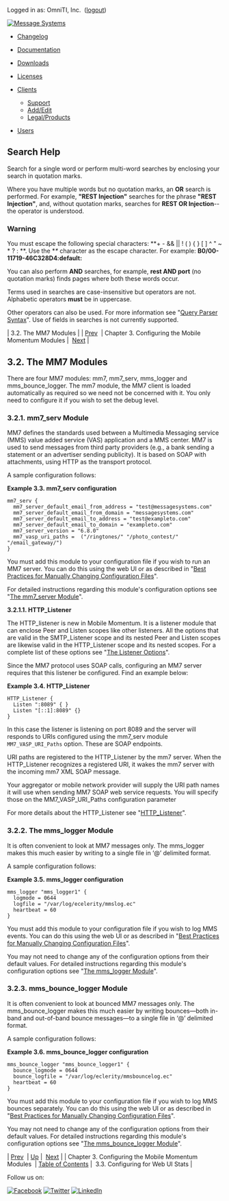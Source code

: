 Logged in as: OmniTI, Inc.  ([logout](https://support.messagesystems.com/logout.php))

[![Message Systems](https://support.messagesystems.com/images/ms-white205.png)](https://support.messagesystems.com/start.php) 

*   [Changelog](https://support.messagesystems.com/start.php?show=changelog)
*   [Documentation](https://support.messagesystems.com/docs/)
*   [Downloads](https://support.messagesystems.com/start.php)

*   [Licenses](https://support.messagesystems.com/license_summary.php)
*   <a href="">Clients</a>
    *   [Support](https://support.messagesystems.com/cs.php)
    *   [Add/Edit](https://support.messagesystems.com/edit_client.php)
    *   [Legal/Products](https://support.messagesystems.com/edit_products.php)
*   [Users](https://support.messagesystems.com/edit_customer.php)

## Search Help

Search for a single word or perform multi-word searches by enclosing your search in quotation marks.

Where you have multiple words but no quotation marks, an **OR** search is performed. For example, **"REST Injection"** searches for the phrase **"REST Injection"**, and, without quotation marks, searches for **REST OR Injection**--the operator is understood.

### Warning

You must escape the following special characters: **+ - && || ! ( ) { } [ ] ^ " ~ * ? : \**. Use the **\** character as the escape character. For example: **B0/00-11719-46C328D4\:default\:**

You can also perform **AND** searches, for example, **rest AND port** (no quotation marks) finds pages where both these words occur.

Terms used in searches are case-insensitive but operators are not. Alphabetic operators **must** be in uppercase.

Other operators can also be used. For more information see "[Query Parser Syntax](https://lucene.apache.org/core/old_versioned_docs/versions/3_0_0/queryparsersyntax.html)". Use of fields in searches is not currently supported.

| 3.2. The MM7 Modules |
| [Prev](quickmob.config.modules.php)  | Chapter 3. Configuring the Mobile Momentum Modules |  [Next](quickmob.config.web.stats.php) |

## 3.2. The MM7 Modules

There are four MM7 modules: mm7, mm7_serv, mms_logger and mms_bounce_logger. The mm7 module, the MM7 client is loaded automatically as required so we need not be concerned with it. You only need to configure it if you wish to set the debug level.

### 3.2.1. mm7_serv Module

MM7 defines the standards used between a Multimedia Messaging service (MMS) value added service (VAS) application and a MMS center. MM7 is used to send messages from third party providers (e.g., a bank sending a statement or an advertiser sending publicity). It is based on SOAP with attachments, using HTTP as the transport protocol.

A sample configuration follows:

<a name="quickmob.example.mm7_serv"></a>

**Example 3.3. mm7_serv configuration**

```
mm7_serv {
  mm7_server_default_email_from_address = "test@messagesystems.com"
  mm7_server_default_email_from_domain = "messagesystems.com"
  mm7_server_default_email_to_address = "test@exampleto.com"
  mm7_server_default_email_to_domain = "exampleto.com"
  mm7_server_version = "6.8.0"
  mm7_vasp_uri_paths =  ("/ringtones/" "/photo_contest/" "/email_gateway/")
}
```

You must add this module to your configuration file if you wish to run an MM7 server. You can do this using the web UI or as described in "[Best Practices for Manually Changing Configuration Files](https://support.messagesystems.com/docs/web-ref/conf.manual.changes.php)".

For detailed instructions regarding this module's configuration options see "[The mm7_server Module](https://support.messagesystems.com/docs/web-mobility/mobility.mm7.php#mobility.configuration.mm7)".

**3.2.1.1. HTTP_Listener**

The HTTP_listener is new in Mobile Momentum. It is a listener module that can enclose Peer and Listen scopes like other listeners. All the options that are valid in the SMTP_Listener scope and its nested Peer and Listen scopes are likewise valid in the HTTP_Listener scope and its nested scopes. For a complete list of these options see "[The Listener Options](https://support.messagesystems.com/docs/web-ref/ecelerity.conf.php#listener-options)".

Since the MM7 protocol uses SOAP calls, configuring an MM7 server requires that this listener be configured. Find an example below:

<a name="quickmob.config.httplistener"></a>

**Example 3.4. HTTP_Listener**

```
HTTP_Listener {
  Listen ":8089" { }
  Listen "[::1]:8089" {}
}
```

In this case the listener is listening on port 8089 and the server will responds to URIs configured using the mm7_serv module `MM7_VASP_URI_Paths` option. These are SOAP endpoints.

URI paths are registered to the HTTP_Listener by the mm7 server. When the HTTP_Listener recognizes a registered URI, it wakes the mm7 server with the incoming mm7 XML SOAP message.

Your aggregator or mobile network provider will supply the URI path names it will use when sending MM7 SOAP web service requests. You will specify those on the MM7_VASP_URI_Paths configuration parameter

For more details about the HTTP_Listener see "[HTTP_Listener](https://support.messagesystems.com/docs/web-rest-injector/rest.http_listener.php)".

### 3.2.2. The mms_logger Module

It is often convenient to look at MM7 messages only. The mms_logger makes this much easier by writing to a single file in ‘@’ delimited format.

A sample configuration follows:

<a name="quickmob.example.mms_logger"></a>

**Example 3.5. mms_logger configuration**

```
mms_logger "mms_logger1" {
  logmode = 0644
  logfile = "/var/log/ecelerity/mmslog.ec"
  heartbeat = 60
}
```

You must add this module to your configuration file if you wish to log MMS events. You can do this using the web UI or as described in "[Best Practices for Manually Changing Configuration Files](https://support.messagesystems.com/docs/web-ref/conf.manual.changes.php)".

You may not need to change any of the configuration options from their default values. For detailed instructions regarding this module's configuration options see "[The mms_logger Module](https://support.messagesystems.com/docs/web-mobility/mobility.mm7.mms_logger.php)".

### 3.2.3. mms_bounce_logger Module

It is often convenient to look at bounced MM7 messages only. The mms_bounce_logger makes this much easier by writing bounces—both in-band and out-of-band bounce messages—to a single file in ‘@’ delimited format.

A sample configuration follows:

<a name="quickmob.example.mms_bounce"></a>

**Example 3.6. mms_bounce_logger configuration**

```
mms_bounce_logger "mms_bounce_logger1" {
  bounce_logmode = 0644
  bounce_logfile = "/var/log/eclerity/mmsbouncelog.ec"
  heartbeat = 60
}
```

You must add this module to your configuration file if you wish to log MMS bounces separately. You can do this using the web UI or as described in "[Best Practices for Manually Changing Configuration Files](https://support.messagesystems.com/docs/web-ref/conf.manual.changes.php)".

You may not need to change any of the configuration options from their default values. For detailed instructions regarding this module's configuration options see "[The mms_bounce_logger Module](https://support.messagesystems.com/docs/web-mobility/mobility.mm7.mms_bounce_logger.php)".

| [Prev](quickmob.config.modules.php)  | [Up](quickmob.config.modules.php) |  [Next](quickmob.config.web.stats.php) |
| Chapter 3. Configuring the Mobile Momentum Modules  | [Table of Contents](index.php) |  3.3. Configuring for Web UI Stats |

Follow us on:

[![Facebook](https://support.messagesystems.com/images/icon-facebook.png)](http://www.facebook.com/messagesystems) [![Twitter](https://support.messagesystems.com/images/icon-twitter.png)](http://twitter.com/#!/MessageSystems) [![LinkedIn](https://support.messagesystems.com/images/icon-linkedin.png)](http://www.linkedin.com/company/message-systems)